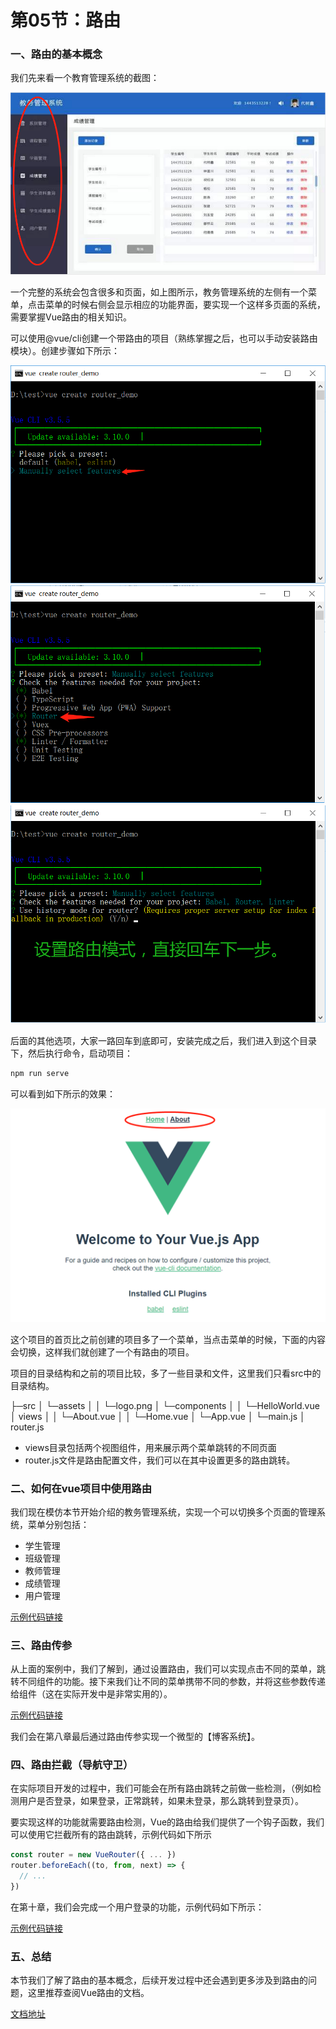 # 第05节：路由

### 一、路由的基本概念

我们先来看一个教育管理系统的截图：

![教务管理系统](../../images/0704_router.png)

一个完整的系统会包含很多和页面，如上图所示，教务管理系统的左侧有一个菜单，点击菜单的时候右侧会显示相应的功能界面，要实现一个这样多页面的系统，需要掌握Vue路由的相关知识。

可以使用@vue/cli创建一个带路由的项目（熟练掌握之后，也可以手动安装路由模块）。创建步骤如下所示：

![路由示意图](../../images/0704_router1.png)
![路由示意图](../../images/0704_router2.png)
![路由示意图](../../images/0704_router3.png)

后面的其他选项，大家一路回车到底即可，安装完成之后，我们进入到这个目录下，然后执行命令，启动项目：

``` bash
npm run serve
```

可以看到如下所示的效果：

![路由示意图](../../images/0704_router4.png)

这个项目的首页比之前创建的项目多了一个菜单，当点击菜单的时候，下面的内容会切换，这样我们就创建了一个有路由的项目。

项目的目录结构和之前的项目比较，多了一些目录和文件，这里我们只看src中的目录结构。


├─src
│   └─assets
│   │   └─logo.png
│   └─components
│   │   └─HelloWorld.vue
│   views
│   │   └─About.vue
│   │   └─Home.vue
│   └─App.vue
│   └─main.js
│   router.js

* views目录包括两个视图组件，用来展示两个菜单跳转的不同页面
* router.js文件是路由配置文件，我们可以在其中设置更多的路由跳转。

### 二、如何在vue项目中使用路由

我们现在模仿本节开始介绍的教务管理系统，实现一个可以切换多个页面的管理系统，菜单分别包括：

* 学生管理
* 班级管理
* 教师管理
* 成绩管理
* 用户管理

[示例代码链接](https://github.com/xiaozhoulee/xiaozhou-examples/tree/master/07-基于Vue的web项目开发/第04节%EF%BC%9A路由/router)

### 三、路由传参

从上面的案例中，我们了解到，通过设置路由，我们可以实现点击不同的菜单，跳转不同组件的功能。接下来我们让不同的菜单携带不同的参数，并将这些参数传递给组件（这在实际开发中是非常实用的）。

[示例代码链接]()

我们会在第八章最后通过路由传参实现一个微型的【博客系统】。

### 四、路由拦截（导航守卫）

在实际项目开发的过程中，我们可能会在所有路由跳转之前做一些检测，（例如检测用户是否登录，如果登录，正常跳转，如果未登录，那么跳转到登录页）。

要实现这样的功能就需要路由检测，Vue的路由给我们提供了一个钩子函数，我们可以使用它拦截所有的路由跳转，示例代码如下所示

``` js
const router = new VueRouter({ ... })
router.beforeEach((to, from, next) => {
  // ...
})
```

在第十章，我们会完成一个用户登录的功能，示例代码如下所示：

[示例代码链接]()

### 五、总结

本节我们了解了路由的基本概念，后续开发过程中还会遇到更多涉及到路由的问题，这里推荐查阅Vue路由的文档。

[文档地址](https://router.vuejs.org/zh/)
